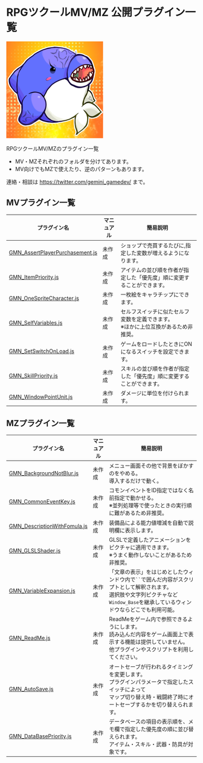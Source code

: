 # RPGツクールMV/MZ 公開プラグイン一覧

![profile](./profile.png)

RPGツクールMV/MZのプラグイン一覧
* MV・MZそれぞれのフォルダを分けてあります。
* MV向けでもMZで使えたり、逆のパターンもあります。

連絡・相談は https://twitter.com/gemini_gamedev/ まで。

## MVプラグイン一覧
| プラグイン名 | マニュアル |簡易説明 |
|--|--|--|
| [GMN_AssertPlayerPurchasement.js](./MV/GMN_AssertPlayerPurchasement.js) | 未作成| ショップで売買するたびに,指定した変数が増えるようになります。 |
| [GMN_ItemPriority.js](./MV/GMN_ItemPriority.js]) | 未作成| アイテムの並び順を作者が指定した「優先度」順に変更することができます。|
| [GMN_OneSpriteCharacter.js](./MV/GMN_OneSpriteCharacter.js])|未作成| 一枚絵をキャラチップにできます。 |
| [GMN_SelfVariables.js](./MV/GMN_SelfVariables.js) |未作成|セルフスイッチに似たセルフ変数を定義できます。<br/>※ほかに上位互換があるため非推奨。
| [GMN_SetSwitchOnLoad.js](./MV/GMN_SetSwitchOnLoad.js) |未作成| ゲームをロードしたときにONになるスイッチを設定できます。|
| [GMN_SkillPriority.js](./MV/GMN_SkillPriority.js) | 未作成|スキルの並び順を作者が指定した「優先度」順に変更することができます。|
| [GMN_WindowPointUnit.js](./MV/GMN_WindowPointUnit.js)| 未作成|  ダメージに単位を付けられます。 |

## MZプラグイン一覧

| プラグイン名 | マニュアル |簡易説明 |
|--|--|--|
| [GMN_BackgroundNotBlur.js](./MZ/GMN_BackgroundNotBlur.js) |未作成| メニュー画面その他で背景をぼかすのをやめる。<br/>導入するだけで動く。
| [GMN_CommonEventKey.js](./MZ/GMN_CommonEventKey.js) |未作成|  コモンイベントをID指定ではなく名前指定で動かせる。<br/>※並列処理等で使ったときの実行順に難があるため非推奨。
| [GMN_DescriptionWithFomula.js](./MZ/GMN_DescriptionWithFomula.js) |未作成| 装備品による能力値増減を自動で説明欄に表示します。
| [GMN_GLSLShader.js](./MZ/GMN_GLSLShader.js) | 未作成|GLSLで定義したアニメーションをピクチャに適用できます。<br/>※うまく動作しないことがあるため非推奨。
| [GMN_VariableExpansion.js](./MZ/GMN_VariableExpansion.js)  |未作成| 「文章の表示」をはじめとしたウィンドウ内で` `` `で囲んだ内容がスクリプトとして解釈されます。<br/>選択肢や文字列ピクチャなど`Window_Base`を継承しているウィンドウならどこでも利用可能。|
| [GMN_ReadMe.js](./MZ/GMN_ReadMe.js)  |未作成| ReadMeをゲーム内で参照できるようにします。<br> 読み込んだ内容をゲーム画面上で表示する機能は提供していません。<br> 他プラグインやスクリプトを利用してください。|
| [GMN_AutoSave.js](./MZ/GMN_AutoSave.js)  |未作成| オートセーブが行われるタイミングを変更します。<br> プラグインパラメータで指定したスイッチによって <br> マップ切り替え時・戦闘終了時にオートセーブするかを切り替えられます。|
| [GMN_DataBasePriority.js](./MZ/GMN_DataBasePriority.js)  |未作成| データベースの項目の表示順を、メモ欄で指定した優先度の順に並び替えられます。 <br> アイテム・スキル・武器・防具が対象です。|
